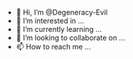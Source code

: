- 👋 Hi, I’m @Degeneracy-Evil
- 👀 I’m interested in ...
- 🌱 I’m currently learning ...
- 💞️ I’m looking to collaborate on ...
- 📫 How to reach me ...

<!---
Degeneracy-Evil/Degeneracy-Evil is a ✨ special ✨ repository because its `README.md` (this file) appears on your GitHub profile.
You can click the Preview link to take a look at your changes.
--->
